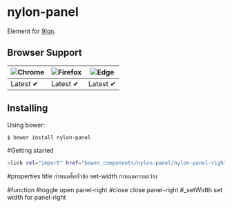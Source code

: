# nylon-panel
Element for [9lon](https://github.com/9lon).

## Browser Support
![Chrome](https://raw.github.com/alrra/browser-logos/master/chrome/chrome_48x48.png) | ![Firefox](https://raw.github.com/alrra/browser-logos/master/firefox/firefox_48x48.png) | ![Edge](https://raw.github.com/alrra/browser-logos/master/edge/edge_48x48.png) |
--- | --- | --- |
Latest ✔ | Latest ✔ | Latest ✔ |

## Installing
Using bower:

```bash
$ bower install nylon-panel
```
#Getting started
```bash
<link rel="import" href="bower_components/nylon-panel/nylon-panel-right.html">
```
#properties 
title กำหนดชื่อหัวข้อ 
set-width กำหนดความกว้าง

#function 
#toggle open panel-right
#close close panel-right
#_setWidth set width for panel-right


